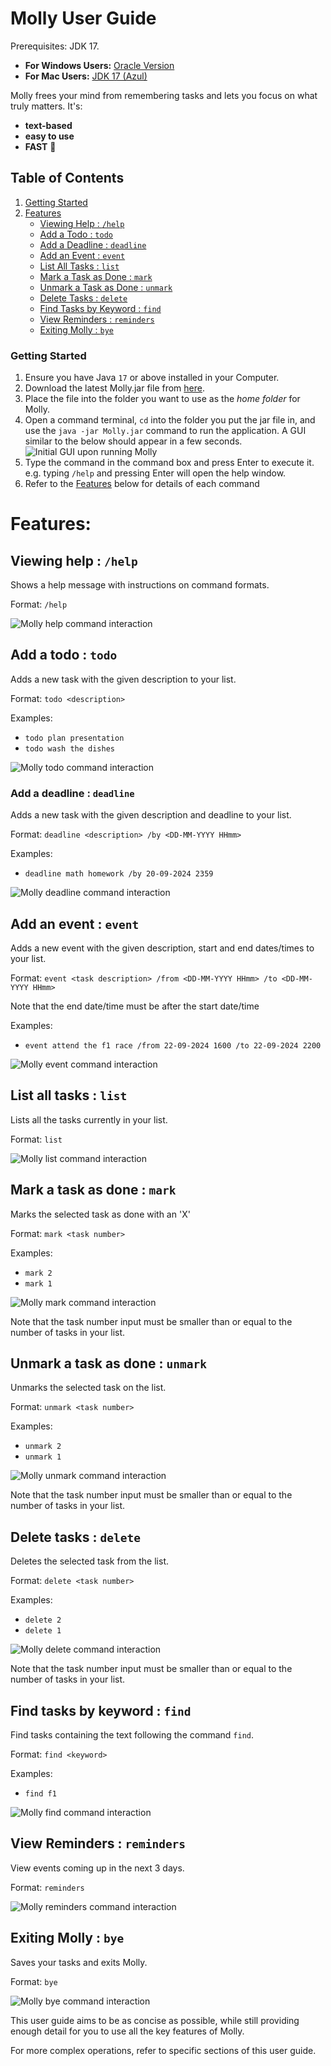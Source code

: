 # Molly User Guide

Prerequisites: JDK 17.
- **For Windows Users:** [Oracle Version](https://www.oracle.com/java/technologies/downloads/#java17)
- **For Mac Users:** [JDK 17 (Azul)](https://se-education.org/guides/tutorials/javaInstallationMac.html)

Molly frees your mind from remembering tasks and lets you focus on what truly matters. It's:

- **text-based**
- **easy to use**
- **FAST** 🚀

## Table of Contents
1. [Getting Started](#getting-started)
2. [Features](#features)
    - [Viewing Help : `/help`](#viewing-help--help)
    - [Add a Todo : `todo`](#add-a-todo--todo)
    - [Add a Deadline : `deadline`](#add-a-deadline--deadline)
    - [Add an Event : `event`](#add-an-event--event)
    - [List All Tasks : `list`](#list-all-tasks--list)
    - [Mark a Task as Done : `mark`](#mark-a-task-as-done--mark)
    - [Unmark a Task as Done : `unmark`](#unmark-a-task-as-done--unmark)
    - [Delete Tasks : `delete`](#delete-tasks--delete)
    - [Find Tasks by Keyword : `find`](#find-tasks-by-keyword--find)
    - [View Reminders : `reminders`](#view-reminders--reminders)
    - [Exiting Molly : `bye`](#exiting-molly--bye)

### Getting Started

1. Ensure you have Java `17` or above installed in your Computer.
2. Download the latest Molly.jar file from [here](https://github.com/adipanda2002/ip/releases).
3. Place the file into the folder you want to use as the _home folder_ for Molly.
4. Open a command terminal, `cd` into the folder you put the jar file in, and use the `java -jar Molly.jar` command to run the application.
   A GUI similar to the below should appear in a few seconds.
   ![Initial GUI upon running Molly](./initialUI.PNG)
5. Type the command in the command box and press Enter to execute it. e.g. typing `/help` and pressing Enter will open the help window.
6. Refer to the [Features](#features) below for details of each command

# Features:

## Viewing help : `/help`
Shows a help message with instructions on command formats.

Format: `/help`

![Molly help command interaction](./help.PNG)

## Add a todo : `todo`
Adds a new task with the given description to your list.

Format: `todo <description>`

Examples:
- `todo plan presentation`
- `todo wash the dishes`

![Molly todo command interaction](./todo.PNG)

### Add a deadline : `deadline`
Adds a new task with the given description and deadline to your list.

Format: `deadline <description> /by <DD-MM-YYYY HHmm>`

Examples:
- `deadline math homework /by 20-09-2024 2359`

![Molly deadline command interaction](./deadline.PNG)

## Add an event : `event`
Adds a new event with the given description, start and end dates/times to your list.

Format: `event <task description> /from <DD-MM-YYYY HHmm> /to <DD-MM-YYYY HHmm>`

Note that the end date/time must be after the start date/time

Examples:
- `event attend the f1 race /from 22-09-2024 1600 /to 22-09-2024 2200`

![Molly event command interaction](./event.PNG)

## List all tasks : `list`
Lists all the tasks currently in your list.

Format: `list`

![Molly list command interaction](./list.PNG)

## Mark a task as done : `mark`
Marks the selected task as done with an 'X'

Format: `mark <task number>`

Examples:
- `mark 2`
- `mark 1`

![Molly mark command interaction](./mark.PNG)

Note that the task number input must be smaller than or equal to the number of tasks in your list.

## Unmark a task as done : `unmark`
Unmarks the selected task on the list.

Format: `unmark <task number>`

Examples:
- `unmark 2`
- `unmark 1`

![Molly unmark command interaction](./unmark.PNG)

Note that the task number input must be smaller than or equal to the number of tasks in your list.

## Delete tasks : `delete`
Deletes the selected task from the list.

Format: `delete <task number>`

Examples:
- `delete 2`
- `delete 1`

![Molly delete command interaction](./delete.PNG)

Note that the task number input must be smaller than or equal to the number of tasks in your list.

## Find tasks by keyword : `find`
Find tasks containing the text following the command `find`.

Format: `find <keyword>`

Examples:
- `find f1`

![Molly find command interaction](./find.PNG)

## View Reminders : `reminders`
View events coming up in the next 3 days.

Format: `reminders`

![Molly reminders command interaction](./reminders.PNG)

## Exiting Molly : `bye`
Saves your tasks and exits Molly.

Format: `bye`

![Molly bye command interaction](./bye.PNG)

This user guide aims to be as concise as possible, while still providing enough detail for you to use all the key features of Molly.

For more complex operations, refer to specific sections of this user guide.
